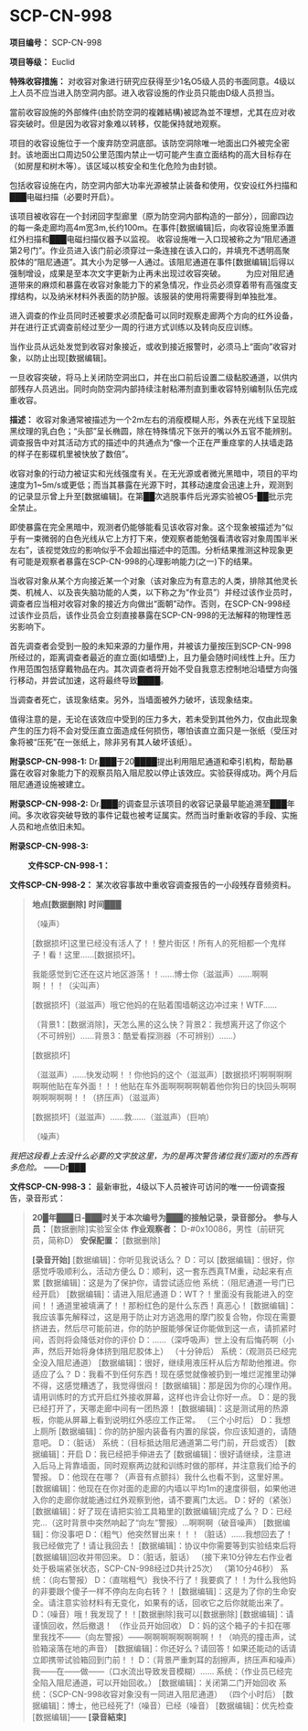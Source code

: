 # SCP-CN-998


**项目编号：** SCP-CN-998

**项目等级：** Euclid

**特殊收容措施：** 对收容对象进行研究应获得至少1名O5级人员的书面同意。4级以上人员不应当进入防空洞内部。进入收容设施的作业员只能由D级人员担当。

當前收容設施的外部條件(由於防空洞的複雜結構)被認為並不理想，尤其在应对收容突破时。但是因为收容对象难以转移，仅能保持就地观察。　　

项目的收容设施位于一个废弃防空洞底部。该防空洞除唯一地面出口外被完全密封。该地面出口周边50公里范围内禁止一切可能产生直立面结构的高大目标存在（如房屋和树木等）。该区域以核安全和生化危险为由封锁。

包括收容设施在内，防空洞内部大功率光源被禁止装备和使用，仅安设红外扫描和███电磁扫描（必要时开启）。　　

该项目被收容在一个封闭回字型廊里（原为防空洞内部构造的一部分），回廊四边的每一条走廊均高4m宽3m,长约100m。在事件[数据编辑]后，向收容设施里添置红外扫描和███电磁扫描仪器予以监视。
收容设施唯一入口现被称之为“阻尼通道第2号门”。作业员进入该门前必须穿过一条连接在该入口的，并填充不透明高聚胶体的“阻尼通道”。其大小为足够一人通过。该阻尼通道在事件[数据编辑]后得以强制增设，成果是至本次文字更新为止再未出现过收容突破。
　　
为应对阻尼通道带来的麻烦和暴露在收容对象能力下的紧急情况，作业员必须穿着带有高强度支撑结构，以及纳米材料外表面的防护服。该服装的使用将需要得到单独批准。

进入调查的作业员同时还被要求必须配备可以同时观察走廊两个方向的红外设备，并在进行正式调查前经过至少一周的行进方式训练以及转向反应训练。

当作业员从远处发觉到收容对象接近，或收到接近报警时，必须马上“面向”收容对象，以防止出现[数据编辑]。　　

一旦收容突破，将马上关闭防空洞出口，并在出口前后设置二级黏胶通道，以供内部残存人员逃出。同时向防空洞内部持续注射粘滞剂直到重收容特别编制队伍完成重收容。

**描述：** 收容对象通常被描述为一个2m左右的消瘦模糊人形，外表在光线下呈现脏黑纹理的乳白色；“头部”呈长椭圆，除在特殊情况下张开的嘴以外五官不能辨别。调查报告中对其活动方式的描述中的共通点为“像一个正在严重痉挛的人扶墙走路的样子在影碟机里被快放了数倍”。

收容对象的行动力被证实和光线强度有关。在无光源或者微光黑暗中，项目的平均速度为1~5m/s或更低；而当其暴露在光源下时，其移动速度会迅速上升，观测到的记录显示曾上升至[数据编辑]。在第██次逃脱事件后光源实验被O5-██批示完全禁止。

即使暴露在完全黑暗中，观测者仍能够能看见该收容对象。这个现象被描述为“似乎有一束微弱的白色光线从它上方打下来，使观察者能勉强看清收容对象周围半米左右”，该视觉效应的影响似乎不会超出描述中的范围。分析结果推测这种现象更有可能是观察者暴露在SCP-CN-998的心理影响能力(之一)下的结果。　　

当收容对象从某个方向接近某一个对象（该对象应为有意志的人类，排除其他灵长类、机械人、以及丧失脑功能的人类，以下称之为“作业员”）并经过该作业员时，调查者应当相对收容对象的接近方向做出“面朝”动作。否则，在SCP-CN-998经过该作业员后，该作业员会立刻直接暴露在SCP-CN-998的无法解释的物理性恶劣影响下。

首先调查者会受到一股的未知来源的力量作用，并被该力量按压到SCP-CN-998所经过的，距离调查者最近的直立面(如墙壁)上，且力量会随时间线性上升。压力作用范围包括穿戴物品在内。其次调查者将开始不受自我意志控制地沿墙壁方向强行移动，并尝试加速，这将最终导致████。

当调查者死亡，该现象结束。另外，当墙面被外力破坏，该现象结束。

值得注意的是，无论在该效应中受到的压力多大，若未受到其他外力，仅由此现象产生的压力将不会对受压直立面造成任何损伤，哪怕该直立面只是一张纸（受压对象将被“压死”在一张纸上，除非另有其人破坏该纸）。

**附录SCP-CN-998-1:** 
Dr.███于20████提出利用阻尼通道和牵引机构，帮助暴露在收容对象能力下的观察员陷入阻尼胶以停止该效应。实验获得成功。两个月后阻尼通道设施被建立。

**附录SCP-CN-998-2:** 
Dr.███的调查显示该项目的收容记录最早能追溯至███年间。多次收容突破导致的事件记载也被考证属实。然而当时重新收容的手段、实施人员和地点依旧未知。

**附录SCP-CN-998-3:** 


　　
**文件SCP-CN-998-1：** 


**文件SCP-CN-998-2：** 某次收容事故中重收容调查报告的一小段残存音频资料。


> **地点[数据删除] 时间███** 
> 
> （噪声）
> 
> [数据损坏]这里已经没有活人了！！整片街区！所有人的死相都一个鬼样子！看！这里……[数据损坏]。
> 
> 我能感觉到它还在这片地区游荡！！……博士你（滋滋声）……啊啊啊！！！（尖叫声）
> 
> [数据损坏]（滋滋声）哦它他妈的在贴着围墙朝这边冲过来！WTF……
> 
> （背景1：[数据消除]，天怎么黑的这么快？背景2：我想离开这了你这个（不可辨别）……背景3：酷爱看探测器（不可辨别）……）
> 
> [数据损坏]
> 
> （滋滋声）……快发动啊！！你他妈的这个（滋滋声）[数据损坏]啊啊啊啊啊啊他贴在车外面！！！他贴在车外面啊啊啊啊朝着他你狗日的快回头啊啊啊啊啊啊啊！！（挤压声）（滋滋声）
> 
> [数据损坏]（滋滋声）……救……（滋滋声）（巨响）
> 
> （噪声）
> 

*我把这段看上去没什么必要的文字放这里，为的是再次警告诸位我们面对的东西有多危险。* ——Dr███

**文件SCP-CN-998-3：** 最新审批，4级以下人员被许可访问的唯一一份调查报告，录音形式：


> **20█年███日-███时关于本次编号为███的接触记录，录音部分。** 
**参与人员：**  [数据删除]实验室全体
**作业观察者：** D-#0x10086，男性（前研究员，简称D）
**安保配置：** [数据删除]
> 
> **[录音开始]** 
[数据编辑]：你听见我说话么？
D：可以
[数据编辑]：很好，你感觉呼吸顺利么，活动方便么
D：顺利，这一套东西真TM重，动起来有点累
[数据编辑]：这是为了保护你，请尝试适应他
系统：（阻尼通道一号门已经开启）
[数据编辑]：请进入阻尼通道
D：WT？！里面没有我能进入的空间！！通道里被填满了！！那粉红色的是什么东西！真恶心！
[数据编辑]：我应该事先解释过，这是用于防止对方逃逸用的摩门胶复合物，你现在需要挤进去，然后尽可能前进，你的防护服能够保证你能做到这一点，请抓紧时间，否则将会降低对你的评价
D：……（深呼吸声）世上没有后悔药啊（小声，然后开始将身体挤到阻尼胶体上）
（十分钟后）
系统：（观测员已经完全没入阻尼通道）
[数据编辑]：很好，继续用液压杆从后方帮助他推进。你适应了么？
D：我看不到任何东西！现在感觉就像被扔到一堆烂泥推里动弹不得，这感觉糟透了，我觉得很闷！
[数据编辑]：那是因为你的心理作用。请用训练时的方式开启红外接收屏幕，这样也许会让你好一点。
D：是的我已经打开了，天哪走廊中间有一团热源！
[数据编辑]：这是测试用的热源板，你能从屏幕上看到说明红外感应工作正常。
（三个小时后）
D：我想上厕所
[数据编辑]：你的防护服内装备有内置的尿袋，你应该知道的，请随意吧。
D：（脏话）
系统：（目标抵达阻尼通道第二号门前，开启或否）
[数据编辑]：开启
D：我已经把手伸进去了
[数据编辑]：很好请继续，注意进入后马上背靠墙面，同时观察两边就和训练时做的那样，并注意我们给予的警报。
D：他现在在哪？（声音有点颤抖）我什么也看不到，这里好黑。
[数据编辑]：他现在在你对面的走廊的内墙以平均1m的速度徘徊，如果他进入你的走廊你就能通过红外观察到他，请不要离门太远。
D：好的（紧张）
[数据编辑]：好了现在请把实验工具箱里的[数据编辑]完成了么？
D：已经完…（这时背景中突然响起了“向左”警报）…啊啊啊（破音噪声）
[数据编辑]：你没事吧
D：（粗气）他突然冒出来！！！（脏话）……我想回去了！我已经做完了！请让我回去！
[数据编辑]：协议中你需要等到实验结束后将[数据编辑]回收并带回来。
D：（脏话，脏话）
（接下来10分钟左右作业者处于极端紧张状态，SCP-CN-998经过D共计25次）
（第10分46秒）
系统：（向右警报）
D：（直喘粗气）我快不行了！我要疯了！！为什么我他妈的非要跟个傻子一样不停向左向右转？！
[数据编辑]：这是为了你的生命安全。请注意实验材料有无变化，如果有的话，回收它之后你就能出来了。
D：（噪音）哦！我发现了！！[数据删除]我可以[数据删除]
[数据编辑]：请谨慎回收，然后撤退！
（作业员开始回收）
D：妈的这个箱子的卡扣在哪里我找不——（向左警报）——啊啊啊啊啊啊啊啊！！（响亮的撞击声，试验箱滚落在地的声音）
[数据编辑]：你还好么？请回答！如果还能动的话请立即携带试验箱回到门前！！
D：（背景严重刺耳的刮擦声，挤压声和噪声）我——在——做——（口水流出导致发音模糊）……
系统：（作业员已经完全陷入阻尼通道，可以开始回收。）
[数据编辑]：关闭第二门开始回收
系统：（SCP-CN-998收容对象没有一同进入阻尼通道）
（四个小时后）
[数据编辑]：博士，他已经死了!（噪音）已经（噪音）
[数据编辑]：优先检查[数据编辑]——
**[录音結束]** 
> 


